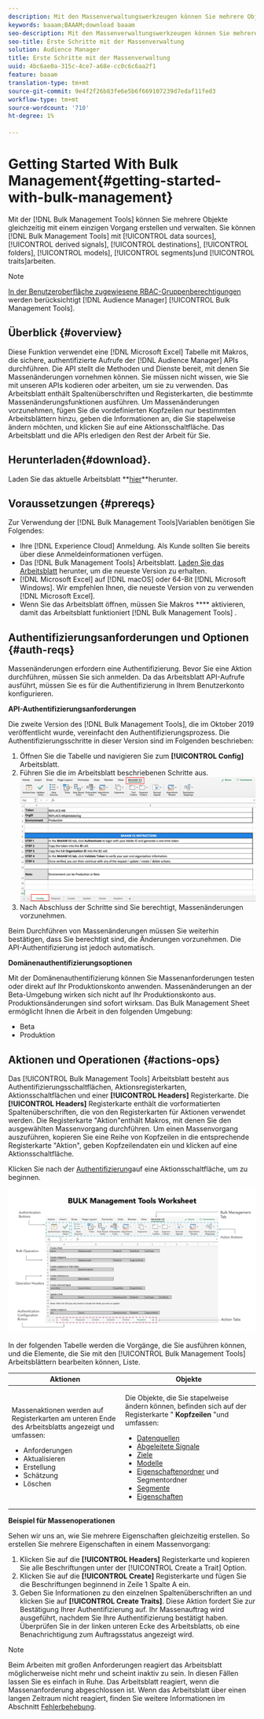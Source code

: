 ```yaml
---
description: Mit den Massenverwaltungswerkzeugen können Sie mehrere Objekte gleichzeitig mit einem einzigen Vorgang erstellen und verwalten. Mit den Massenverwaltungswerkzeugen können Sie mit Datenquellen, abgeleiteten Signalen, Zielen, Ordnern, Segmenten und Eigenschaften arbeiten.
keywords: baaam;BAAAM;download baaam
seo-description: Mit den Massenverwaltungswerkzeugen können Sie mehrere Objekte gleichzeitig mit einem einzigen Vorgang erstellen und verwalten. Mit den Massenverwaltungswerkzeugen können Sie mit Datenquellen, abgeleiteten Signalen, Zielen, Ordnern, Segmenten und Eigenschaften arbeiten.
seo-title: Erste Schritte mit der Massenverwaltung
solution: Audience Manager
title: Erste Schritte mit der Massenverwaltung
uuid: 4bc6ae0a-315c-4ce7-a68e-cc0c6c6aa2f1
feature: baaam
translation-type: tm+mt
source-git-commit: 9e4f2f26b83fe6e5b6f669107239d7edaf11fed3
workflow-type: tm+mt
source-wordcount: '710'
ht-degree: 1%

---
```



# Getting Started With Bulk Management{#getting-started-with-bulk-management}

Mit der [!DNL Bulk Management Tools] können Sie mehrere Objekte gleichzeitig mit einem einzigen Vorgang erstellen und verwalten. Sie können [!DNL Bulk Management Tools] mit [!UICONTROL data sources], [!UICONTROL derived signals], [!UICONTROL destinations], [!UICONTROL folders], [!UICONTROL models], [!UICONTROL segments]und [!UICONTROL traits]arbeiten.

<!-- 

c_bulk_start.xml

 -->

>[!NOTE]
>
>[In der Benutzeroberfläche zugewiesene RBAC-Gruppenberechtigungen](../../features/administration/administration-overview.md) werden berücksichtigt [!DNL Audience Manager] [!UICONTROL Bulk Management Tools].

## Überblick {#overview}

Diese Funktion verwendet eine [!DNL Microsoft Excel] Tabelle mit Makros, die sichere, authentifizierte Aufrufe der [!DNL Audience Manager] APIs durchführen. Die API stellt die Methoden und Dienste bereit, mit denen Sie Massenänderungen vornehmen können. Sie müssen nicht wissen, wie Sie mit unseren APIs kodieren oder arbeiten, um sie zu verwenden. Das Arbeitsblatt enthält Spaltenüberschriften und Registerkarten, die bestimmte Massenänderungsfunktionen ausführen. Um Massenänderungen vorzunehmen, fügen Sie die vordefinierten Kopfzeilen nur bestimmten Arbeitsblättern hinzu, geben die Informationen an, die Sie stapelweise ändern möchten, und klicken Sie auf eine Aktionsschaltfläche. Das Arbeitsblatt und die APIs erledigen den Rest der Arbeit für Sie.

## Herunterladen{#download}.

Laden Sie das aktuelle Arbeitsblatt **[hier](assets/BAAAM_V2_20200502.xlsm)**herunter.

## Voraussetzungen {#prereqs}

Zur Verwendung der [!DNL Bulk Management Tools]Variablen benötigen Sie Folgendes:

* Ihre [!DNL Experience Cloud] Anmeldung. Als Kunde sollten Sie bereits über diese Anmeldeinformationen verfügen.
* Das [!DNL Bulk Management Tools] Arbeitsblatt. [Laden Sie das Arbeitsblatt](assets/BAAAM_V2_20200502.xlsm) herunter, um die neueste Version zu erhalten.
* [!DNL Microsoft Excel] auf [!DNL macOS] oder 64-Bit [!DNL Microsoft Windows]. Wir empfehlen Ihnen, die neueste Version von zu verwenden [!DNL Microsoft Excel].
* Wenn Sie das Arbeitsblatt öffnen, müssen Sie Makros **** aktivieren, damit das Arbeitsblatt funktioniert [!DNL Bulk Management Tools] .

## Authentifizierungsanforderungen und Optionen {#auth-reqs}

Massenänderungen erfordern eine Authentifizierung. Bevor Sie eine Aktion durchführen, müssen Sie sich anmelden. Da das Arbeitsblatt API-Aufrufe ausführt, müssen Sie es für die Authentifizierung in Ihrem Benutzerkonto konfigurieren.

**API-Authentifizierungsanforderungen**

Die zweite Version des [!DNL Bulk Management Tools], die im Oktober 2019 veröffentlicht wurde, vereinfacht den Authentifizierungsprozess. Die Authentifizierungsschritte in dieser Version sind im Folgenden beschrieben:

1. Öffnen Sie die Tabelle und navigieren Sie zum **[!UICONTROL Config]** Arbeitsblatt.
2. Führen Sie die im Arbeitsblatt beschriebenen Schritte aus.
   ![](assets/baaam-authentication.png)
3. Nach Abschluss der Schritte sind Sie berechtigt, Massenänderungen vorzunehmen.

Beim Durchführen von Massenänderungen müssen Sie weiterhin bestätigen, dass Sie berechtigt sind, die Änderungen vorzunehmen. Die API-Authentifizierung ist jedoch automatisch.

**Domänenauthentifizierungsoptionen**

Mit der Domänenauthentifizierung können Sie Massenanforderungen testen oder direkt auf Ihr Produktionskonto anwenden. Massenänderungen an der Beta-Umgebung wirken sich nicht auf Ihr Produktionskonto aus. Produktionsänderungen sind sofort wirksam. Das Bulk Management Sheet ermöglicht Ihnen die Arbeit in den folgenden Umgebung:

* Beta
* Produktion

## Aktionen und Operationen {#actions-ops}

Das [!UICONTROL Bulk Management Tools] Arbeitsblatt besteht aus Authentifizierungsschaltflächen, Aktionsregisterkarten, Aktionsschaltflächen und einer **[!UICONTROL Headers]** Registerkarte. Die **[!UICONTROL Headers]** Registerkarte enthält die vorformatierten Spaltenüberschriften, die von den Registerkarten für Aktionen verwendet werden. Die Registerkarte &quot;Aktion&quot;enthält Makros, mit denen Sie den ausgewählten Massenvorgang durchführen. Um einen Massenvorgang auszuführen, kopieren Sie eine Reihe von Kopfzeilen in die entsprechende Registerkarte &quot;Aktion&quot;, geben Kopfzeilendaten ein und klicken auf eine Aktionsschaltfläche.

Klicken Sie nach der [Authentifizierung](#auth-reqs)auf eine Aktionsschaltfläche, um zu beginnen.

![](assets/baaam-worksheet.png)

In der folgenden Tabelle werden die Vorgänge, die Sie ausführen können, und die Elemente, die Sie mit den [!UICONTROL Bulk Management Tools] Arbeitsblättern bearbeiten können, Liste.

<table id="table_B9B3E09B692E42BAA52FB32C18B00709"> 
 <thead> 
  <tr> 
   <th colname="col1" class="entry"> Aktionen </th> 
   <th colname="col2" class="entry"> Objekte </th> 
  </tr> 
 </thead>
 <tbody> 
  <tr> 
   <td colname="col1"> <p>Massenaktionen werden auf Registerkarten am unteren Ende des Arbeitsblatts angezeigt und umfassen: </p> <p> 
     <ul id="ul_49F46B9E00C045D29E40258EB7BDCFBB"> 
      <li id="li_193C41EA19EF4D738FBA037D2BF9B05C">Anforderungen </li> 
      <li id="li_5BE2E13D839F4958AAA5C01B7EFC5096">Aktualisieren </li> 
      <li id="li_4CCCC739795945DF8C89787F9A67EB88">Erstellung     </li> 
      <li id="li_C7D36D2BDF0448CEAF3A5EABE41038E8">Schätzung </li> 
      <li id="li_07A3E94326124A3092362D9896EB7732">Löschen </li> 
     </ul> </p> </td> 
   <td colname="col2"> <p>Die Objekte, die Sie stapelweise ändern können, befinden sich auf der Registerkarte " <b><span class="uicontrol"> Kopfzeilen</span></b> "und umfassen: </p> <p> 
     <ul id="ul_A7A96F2B1B63430B9A1E1184AC5FA8F2"> 
      <li id="li_E3D9E2E190B04BE685337AC6140C371C"> <a href="../../features/datasources-list-and-settings.md#data-sources-list-and-settings"> Datenquellen</a> </li> 
      <li id="li_B645385E40684FA28770913EAF18CB2C"> <a href="../../features/derived-signals.md"> Abgeleitete Signale</a> </li> 
      <li id="li_9059F8C4A41A410899BDEFC76D3F5949"> <a href="../../features/destinations/destinations.md"> Ziele</a> </li> 
      <li> <a href="../../features/algorithmic-models/understanding-models.md"> Modelle</a> </li> 
      <li id="li_BB5A445150754E53AA38C78461326932"> <a href="../../features/traits/trait-storage.md#trait-storage"> Eigenschaftenordner</a> und Segmentordner </li> 
      <li id="li_7A27DBF64E0945CF8AE8C96E8C6EDA09"> <a href="../../features/segments/segments-purpose.md"> Segmente</a> </li> 
      <li id="li_A4640A34930040DEA8555EAF0AE2A702"> <a href="../../features/traits/trait-details-page.md"> Eigenschaften</a> </li> 
     </ul> </p> </td> 
  </tr> 
 </tbody> 
</table>

**Beispiel für Massenoperationen**

Sehen wir uns an, wie Sie mehrere Eigenschaften gleichzeitig erstellen. So erstellen Sie mehrere Eigenschaften in einem Massenvorgang:

1. Klicken Sie auf die **[!UICONTROL Headers]** Registerkarte und kopieren Sie alle Beschriftungen unter der [!UICONTROL Create a Trait] Option.
2. Klicken Sie auf die **[!UICONTROL Create]** Registerkarte und fügen Sie die Beschriftungen beginnend in Zeile 1 Spalte A ein.
3. Geben Sie Informationen zu den einzelnen Spaltenüberschriften an und klicken Sie auf **[!UICONTROL Create Traits]**. Diese Aktion fordert Sie zur Bestätigung Ihrer Authentifizierung auf. Ihr Massenauftrag wird ausgeführt, nachdem Sie Ihre Authentifizierung bestätigt haben. Überprüfen Sie in der linken unteren Ecke des Arbeitsblatts, ob eine Benachrichtigung zum Auftragsstatus angezeigt wird.


>[!NOTE]
>
>Beim Arbeiten mit großen Anforderungen reagiert das Arbeitsblatt möglicherweise nicht mehr und scheint inaktiv zu sein. In diesen Fällen lassen Sie es einfach in Ruhe. Das Arbeitsblatt reagiert, wenn die Massenanforderung abgeschlossen ist. Wenn das Arbeitsblatt über einen langen Zeitraum nicht reagiert, finden Sie weitere Informationen im Abschnitt [Fehlerbehebung](../../reference/bulk-management-tools/bulk-troubleshooting.md).

